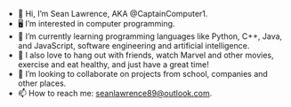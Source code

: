 - 👋 Hi, I’m Sean Lawrence, AKA @CaptainComputer1.
- 🖥 I’m interested in computer programming.
- 🌱 I’m currently learning programming languages like Python, C++, Java, and JavaScript, software engineering and artificial intelligence.
- 💞️ I also love to hang out with friends, watch Marvel and other movies, exercise and eat healthy, and just have a great time!
- 👀 I’m looking to collaborate on projects from school, companies and other places.
- 📫 How to reach me: seanlawrence89@outlook.com.

<!---
CaptainComputer1/CaptainComputer1 is a ✨ special ✨ repository because its `README.md` (this file) appears on your GitHub profile.
You can click the Preview link to take a look at your changes.
--->
